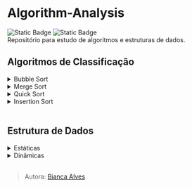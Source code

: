 # Algorithm-Analysis
<div>
  <img alt="Static Badge" src="https://img.shields.io/badge/LICEN%C3%87A-MIT-black">
  <img alt="Static Badge" src="https://img.shields.io/badge/STATUS-Em_Desenvolvimento-yellow">
</div>
Repositório para estudo de algoritmos e estruturas de dados.
<br>

## Algoritmos de Classificação
<details>
  <summary markdown="span">Bubble Sort</summary><br>
  <p>
    <img alt="Static Badge" src="https://img.shields.io/badge/Nota%C3%A7%C3%A3o_O%20-%20n%C2%B2-8A2BE2">
    <img alt="Static Badge" src="https://img.shields.io/badge/Implementa%C3%A7%C3%A3o-F%C3%A1cil-darkgreen">
    <img alt="Static Badge" src="https://img.shields.io/badge/Lento-darkred">
  </p>

> **Note**
> O objetivo do algoritmo é sempre encontrar o maior elemento, no par usado para comparação, e o mover para direita no vetor. E após isso, fazer o mesmo com o segundo maior elemento, depois com o terceiro... continuamente, até ordenar todos elementos (ordem crescente).

Características:
  - Compara elementos adjacentes (dois a dois)
  - Ordenação crescente e decrescente
  - Algoritmo estável

  Exemplo:
  
  vetor[] = {2,1,3,5,4}
  
  - 1º iteração:
    `2 > 1 ?` Sim, os mesmos são invertidos, vetor[] = {1,2,3,5,4}

  - 2º iteração:
    `2 > 3 ?` Não, estado do vetor é mantido e o próximo elemento se torna o comparador

  - 3º iteração:
    `3 > 5 ?` Não, estado do vetor é mantido e o próximo elemento se torna o comparador

  - 4º iteração:
    `5 > 4 ?` Sim, os mesmos são invertidos, vetor[] = {1,2,3,4,5}
  <br>

  Como não há mais elementos para realizar comparação, é compreendido que o vetor se encontra completamente ordenado.

  ___

<p align="center">
  <img src="https://github.com/Bialves/Algorithm-Analysis/assets/77895233/b524809e-d237-463c-9932-953b770b0553" width="380" height="240">
</p>
        
</details>

<details>
  <summary markdown="span">Merge Sort</summary><br>
  <p>
    <img alt="Static Badge" src="https://img.shields.io/badge/Nota%C3%A7%C3%A3o_O-n(log_n)-8A2BE2">
    <img alt="Static Badge" src="https://img.shields.io/badge/Implementa%C3%A7%C3%A3o-Dif%C3%ADcil-darkred">
    <img alt="Static Badge" src="https://img.shields.io/badge/R%C3%A1pido-darkgreen">
  </p>

> **Note**
> Funciona dividindo uma matriz em submatrizes menores, classificando cada submatriz e, em seguida, mesclando as submatrizes classificadas novamente para formar a matriz classificada final.

Características:
  - Desempenho garantido no pior caso (limite superior igual ao limite inferior)
  - Ordenação crescente e decrescente
  - Algoritmo estável
  - Algoritmo recursivo

  Exemplo:
  
  vetor[] = {12,31,25,8,32,17,40,42}
  
  - 1º iteração: primeiro divida o vetor dado em duas metades, conforme `mid = número de elementos / 2`, ou seja, mid = 8 / 2 = 4.
    
    {12,31,25,8}   {32,17,40,42}
    
  - 2º iteração: novamente divida esses dois vetores em metades. Como eles são de tamanho 4, então divida-os em novos vetores de tamanho 2.

    {12,31}   {25,8}   {32,17}   {40,42}

  - 3º iteração: agora, novamente divida esses vetores para obter o valor atômico que não pode ser mais dividido.

    {12}   {31}   {25}   {8}   {32}   {17}   {40}   {42}

  Agora, combine-os da mesma maneira que foram quebrados. Na combinação, primeiro compare o elemento de cada vetor e, em seguida, combine-os em outro vetor em ordem classificada.
  
  - 4º iteração:
    
  $\textcolor{red}{\textsf{{12} {31}}}$   {25}   {8}   {32}   {17}   {40}   {42}
    
  ___

<p align="center">
  <img src="https://github.com/Bialves/Algorithm-Analysis/assets/77895233/cc9d3755-829f-4b4f-adc9-e71232155e2b" width="380" height="210">
</p>
        
</details>

<details>
  <summary markdown="span">Quick Sort</summary><br>
</details>

<details>
  <summary markdown="span">Insertion Sort</summary><br>
</details>
<br>

## Estrutura de Dados
<details>
  <summary markdown="span">Estáticas</summary>
  <details>
    <summary markdown="span">Array</summary><br>
  </details>
</details>

<details>
  <summary markdown="span">Dinâmicas</summary>
  <details>
    <summary markdown="span">ArrayList</summary><br>
  </details>
  
  <details>
    <summary markdown="span">LinkedList</summary><br>
  </details>

 <details>
   <summary markdown="span">Tree</summary><br>
  </details>
</details>
<br>

> Autora: [Bianca Alves](https://github.com/Bialves) 
